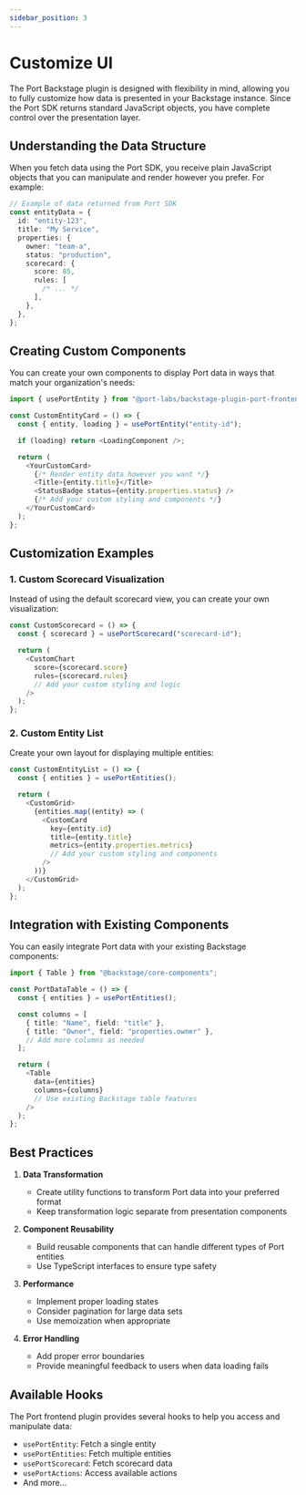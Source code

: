 ```yaml
---
sidebar_position: 3
---
```


# Customize UI

The Port Backstage plugin is designed with flexibility in mind, allowing you to fully customize how data is presented in your Backstage instance. Since the Port SDK returns standard JavaScript objects, you have complete control over the presentation layer.

## Understanding the Data Structure

When you fetch data using the Port SDK, you receive plain JavaScript objects that you can manipulate and render however you prefer. For example:

```typescript
// Example of data returned from Port SDK
const entityData = {
  id: "entity-123",
  title: "My Service",
  properties: {
    owner: "team-a",
    status: "production",
    scorecard: {
      score: 85,
      rules: [
        /* ... */
      ],
    },
  },
};
```

## Creating Custom Components

You can create your own components to display Port data in ways that match your organization's needs:

```typescript
import { usePortEntity } from "@port-labs/backstage-plugin-port-frontend";

const CustomEntityCard = () => {
  const { entity, loading } = usePortEntity("entity-id");

  if (loading) return <LoadingComponent />;

  return (
    <YourCustomCard>
      {/* Render entity data however you want */}
      <Title>{entity.title}</Title>
      <StatusBadge status={entity.properties.status} />
      {/* Add your custom styling and components */}
    </YourCustomCard>
  );
};
```

## Customization Examples

### 1. Custom Scorecard Visualization

Instead of using the default scorecard view, you can create your own visualization:

```typescript
const CustomScorecard = () => {
  const { scorecard } = usePortScorecard("scorecard-id");

  return (
    <CustomChart
      score={scorecard.score}
      rules={scorecard.rules}
      // Add your custom styling and logic
    />
  );
};
```

### 2. Custom Entity List

Create your own layout for displaying multiple entities:

```typescript
const CustomEntityList = () => {
  const { entities } = usePortEntities();

  return (
    <CustomGrid>
      {entities.map((entity) => (
        <CustomCard
          key={entity.id}
          title={entity.title}
          metrics={entity.properties.metrics}
          // Add your custom styling and components
        />
      ))}
    </CustomGrid>
  );
};
```

## Integration with Existing Components

You can easily integrate Port data with your existing Backstage components:

```typescript
import { Table } from "@backstage/core-components";

const PortDataTable = () => {
  const { entities } = usePortEntities();

  const columns = [
    { title: "Name", field: "title" },
    { title: "Owner", field: "properties.owner" },
    // Add more columns as needed
  ];

  return (
    <Table
      data={entities}
      columns={columns}
      // Use existing Backstage table features
    />
  );
};
```

## Best Practices

1. **Data Transformation**

   - Create utility functions to transform Port data into your preferred format
   - Keep transformation logic separate from presentation components

2. **Component Reusability**

   - Build reusable components that can handle different types of Port entities
   - Use TypeScript interfaces to ensure type safety

3. **Performance**

   - Implement proper loading states
   - Consider pagination for large data sets
   - Use memoization when appropriate

4. **Error Handling**
   - Add proper error boundaries
   - Provide meaningful feedback to users when data loading fails

## Available Hooks

The Port frontend plugin provides several hooks to help you access and manipulate data:

- `usePortEntity`: Fetch a single entity
- `usePortEntities`: Fetch multiple entities
- `usePortScorecard`: Fetch scorecard data
- `usePortActions`: Access available actions
- And more...
